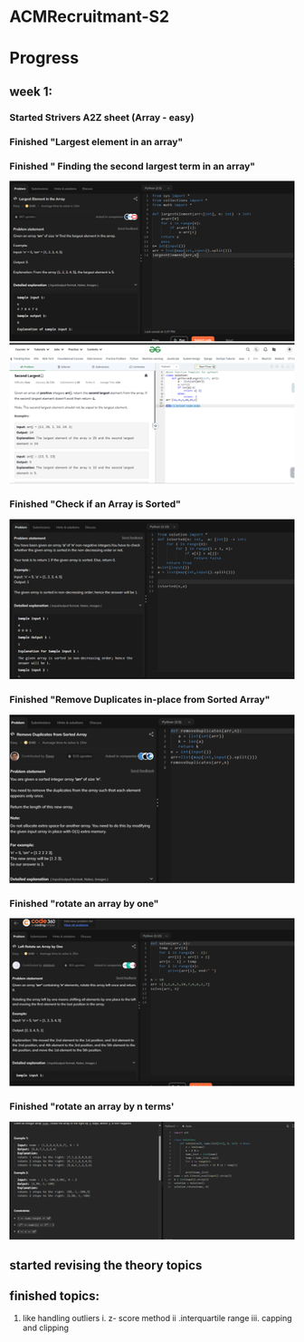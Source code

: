 # ACMRecruitmant-S2
# Progress 
## week 1:
###  Started Strivers A2Z sheet (Array - easy)
### Finished "Largest element in an array"
### Finished " Finding the second largest term in an array"
![Alt](work/find_largest_term_in_array.png)
![Alt](work/find_second_largest_term_in_array.png)
### Finished "Check if an Array is Sorted"
![Alt](work/check_wheather_array_sorted.png)
### Finished "Remove Duplicates in-place from Sorted Array"
![Alt](work/remove_duplicates_from_array.png)
### Finished "rotate an array by one"
![Alt](work/rotate_array_by_one.png)
### Finished "rotate an array by n terms'
![Alt](work/rotate_an_array_by_n_terms.png)
## started revising the theory topics 
## finished topics:
1. like handling outliers
i. z- score method
ii .interquartile range
iii. capping and clipping

